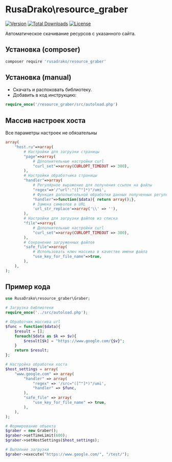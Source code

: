 # RusaDrako\\resource_graber

[![Version](http://poser.pugx.org/rusadrako/resource_graber/version)](https://packagist.org/packages/rusadrako/resource_graber)
[![Total Downloads](http://poser.pugx.org/rusadrako/resource_graber/downloads)](https://packagist.org/packages/rusadrako/resource_graber/stats)
[![License](http://poser.pugx.org/rusadrako/resource_graber/license)](./LICENSE)

Автоматическое скачивание ресурсов с указанного сайта.

## Установка (composer)
```sh
composer require 'rusadrako/resource_graber'
```

## Установка (manual)
- Скачать и распоковать библиотеку.
- Добавить в код инструкцию:
```php
require_once('/resource_graber/src/autoload.php')
```

## Массив настроек хоста
Все параметры настроек не обязательны
```php
array(
	"host.ru"=>array(
		# Настройки для загрузки страницы
		"page"=>array(
			# Дополнительные настройки curl
			"curl_set"=>array(CURLOPT_TIMEOUT => 300),
		),
		# Настройки обработчика страницы
		"handler"=>array(
			# Регулярное выражение для получения ссылок на файлы
			"regex"=>'/"url":"([^"]*)"/umi',
			# Функция дополнительной обработки данных полученных регулярным выражением
			"handler"=>function($data){ return array();},
			# Замена символов в URL
			'url_str_replace'=>array('\\' => ''),
		),
		# Настройки для загрузки файлов из списка
		"file"=>array(
			# Дополнительные настройки curl
			"curl_set"=>array(CURLOPT_TIMEOUT => 300),
		),
		# Сохранение загруженных файлов
		"safe_file"=>array(
			# Использовать ключ массива в качестве имени файла
			"use_key_for_file_name"=>true,
		),
	),
);
```

## Пример кода
```php
use RusaDrako\resource_graber\Graber;

# Загрузка библиотеки
require_once('../src/autoload.php');

# Обработчик массива url
$func = function($data){
	$result = [];
	foreach($data as $k => $v){
		$result[$k] = "https://www.google.com/{$v}";
	}
	return $result;
};

# Настройка обработки хоста
$host_settings = array(
	"www.google.com" => array(
		"handler" => array(
			"regex" => '/src="([^"]*)"/umi',
			"handler" => $func,
		),
		"safe_file" => array(
			"use_key_for_file_name" => true,
		),
	),
);

# Формирование объекта
$graber = new Graber();
$graber->setTimeLimit(600);
$graber->setHostSettings($host_settings);

# Выполние загрузки
$graber->execute("https://www.google.com/", "/test/");
```
